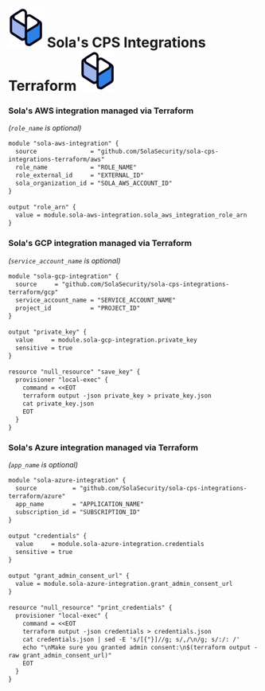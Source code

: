 # ![Sola Logo](sola.png) Sola's CPS Integrations Terraform ![Sola Logo](sola.png)


### Sola's AWS integration managed via Terraform

_(`role_name` is optional)_
```hcl-terraform
module "sola-aws-integration" {
  source               = "github.com/SolaSecurity/sola-cps-integrations-terraform/aws"
  role_name            = "ROLE_NAME"
  role_external_id     = "EXTERNAL_ID"
  sola_organization_id = "SOLA_AWS_ACCOUNT_ID"
}

output "role_arn" {
  value = module.sola-aws-integration.sola_aws_integration_role_arn
}
```


### Sola's GCP integration managed via Terraform

_(`service_account_name` is optional)_
```hcl-terraform
module "sola-gcp-integration" {
  source     = "github.com/SolaSecurity/sola-cps-integrations-terraform/gcp"
  service_account_name = "SERVICE_ACCOUNT_NAME"
  project_id           = "PROJECT_ID"
}

output "private_key" {
  value     = module.sola-gcp-integration.private_key
  sensitive = true
}

resource "null_resource" "save_key" {
  provisioner "local-exec" {
    command = <<EOT
    terraform output -json private_key > private_key.json
    cat private_key.json
    EOT
  }
}
```


### Sola's Azure integration managed via Terraform

_(`app_name` is optional)_
```hcl-terraform
module "sola-azure-integration" {
  source          = "github.com/SolaSecurity/sola-cps-integrations-terraform/azure"
  app_name        = "APPLICATION_NAME"
  subscription_id = "SUBSCRIPTION_ID"
}

output "credentials" {
  value     = module.sola-azure-integration.credentials
  sensitive = true
}

output "grant_admin_consent_url" {
  value = module.sola-azure-integration.grant_admin_consent_url
}

resource "null_resource" "print_credentials" {
  provisioner "local-exec" {
    command = <<EOT
    terraform output -json credentials > credentials.json
    cat credentials.json | sed -E 's/[{"}]//g; s/,/\n/g; s/:/: /'
    echo "\nMake sure you granted admin consent:\n$(terraform output -raw grant_admin_consent_url)"
    EOT
  }
}
```
